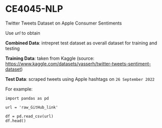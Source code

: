 # CE4045-NLP
Twitter Tweets Dataset on Apple Consumer Sentiments

Use *url* to obtain

**Combined Data**: intrepret test dataset as overall dataset for training and testing

**Training Data**: taken from Kaggle (source: https://www.kaggle.com/datasets/yasserh/twitter-tweets-sentiment-dataset)

**Test Data**: scraped tweets using Apple hashtags on ```26 September 2022```

For example:

```
import pandas as pd

url = 'raw_GitHub_link'

df = pd.read_csv(url)
df.head()
```
